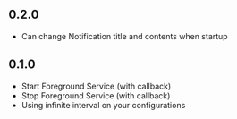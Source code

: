 ## 0.2.0

* Can change Notification title and contents when startup

## 0.1.0

* Start Foreground Service (with callback)
* Stop Foreground Service (with callback)
* Using infinite interval on your configurations
